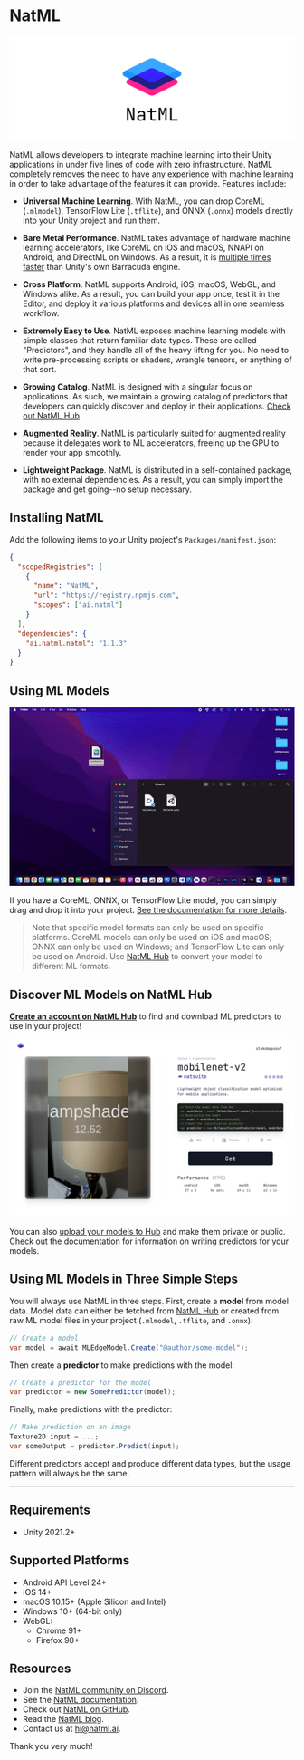 # NatML

![NatML](.media/wall.png)

NatML allows developers to integrate machine learning into their Unity applications in under five lines of code with zero infrastructure. NatML completely removes the need to have any experience with machine learning in order to take advantage of the features it can provide. Features include:

- **Universal Machine Learning**. With NatML, you can drop CoreML (`.mlmodel`), TensorFlow Lite (`.tflite`), and ONNX (`.onnx`) models directly into your Unity project and run them.

- **Bare Metal Performance**. NatML takes advantage of hardware machine learning accelerators, like CoreML on iOS and macOS, NNAPI on Android, and DirectML on Windows. As a result, it is [multiple times faster](https://github.com/natmlx/ML-Bench) than Unity's own Barracuda engine.

- **Cross Platform**. NatML supports Android, iOS, macOS, WebGL, and Windows alike. As a result, you can build your app once, test it in the Editor, and deploy it various platforms and devices all in one seamless workflow.

- **Extremely Easy to Use**. NatML exposes machine learning models with simple classes that return familiar data types. These are called "Predictors", and they handle all of the heavy lifting for you. No need to write pre-processing scripts or shaders, wrangle tensors, or anything of that sort.

- **Growing Catalog**. NatML is designed with a singular focus on applications. As such, we maintain a growing catalog of predictors that developers can quickly discover and deploy in their applications. [Check out NatML Hub](https://hub.natml.ai).

- **Augmented Reality**. NatML is particularly suited for augmented reality because it delegates work to ML accelerators, freeing up the GPU to render your app smoothly.

- **Lightweight Package**. NatML is distributed in a self-contained package, with no external dependencies. As a result, you can simply import the package and get going--no setup necessary.

## Installing NatML
Add the following items to your Unity project's `Packages/manifest.json`:
```json
{
  "scopedRegistries": [
    {
      "name": "NatML",
      "url": "https://registry.npmjs.com",
      "scopes": ["ai.natml"]
    }
  ],
  "dependencies": {
    "ai.natml.natml": "1.1.3"
  }
}
```

## Using ML Models

![drag and drop](.media/mobilenet.gif)

If you have a CoreML, ONNX, or TensorFlow Lite model, you can simply drag and drop it into your project. [See the documentation for more details](https://docs.natml.ai/unity/workflows/models).

> Note that specific model formats can only be used on specific platforms. CoreML models can only be used on iOS and macOS; ONNX can only be used on Windows; and TensorFlow Lite can only be used on Android. Use [NatML Hub](https://hub.natml.ai) to convert your model to different ML formats.

## Discover ML Models on NatML Hub
**[Create an account on NatML Hub](https://hub.natml.ai/profile)** to find and download ML predictors to use in your project!

![NatML Hub](.media/hub.png)

You can also [upload your models to Hub](https://hub.natml.ai/create) and make them private or public. [Check out the documentation](https://docs.natml.ai/unity/api/mledgemodel) for information on writing predictors for your models.

## Using ML Models in Three Simple Steps
You will always use NatML in three steps. First, create a **model** from model data. Model data can either be fetched from [NatML Hub](https://hub.natml.ai) or created from raw ML model files in your project (`.mlmodel`, `.tflite`, and `.onnx`):
```csharp
// Create a model
var model = await MLEdgeModel.Create("@author/some-model");
```

Then create a **predictor** to make predictions with the model:
```csharp
// Create a predictor for the model
var predictor = new SomePredictor(model);
```

Finally, make predictions with the predictor:
```csharp
// Make prediction on an image
Texture2D input = ...;
var someOutput = predictor.Predict(input);
```

Different predictors accept and produce different data types, but the usage pattern will always be the same.

___

## Requirements
- Unity 2021.2+

## Supported Platforms
- Android API Level 24+
- iOS 14+
- macOS 10.15+ (Apple Silicon and Intel)
- Windows 10+ (64-bit only)
- WebGL:
  - Chrome 91+
  - Firefox 90+

## Resources
- Join the [NatML community on Discord](https://natml.ai/community).
- See the [NatML documentation](https://docs.natml.ai/unity).
- Check out [NatML on GitHub](https://github.com/natmlx).
- Read the [NatML blog](https://blog.natml.ai/).
- Contact us at [hi@natml.ai](mailto:hi@natml.ai).

Thank you very much!